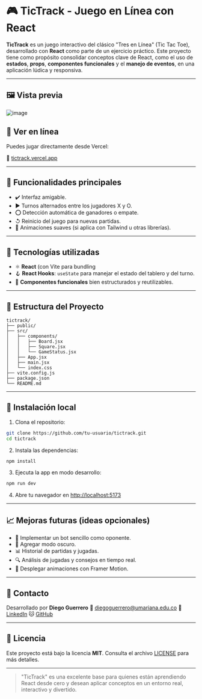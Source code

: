 # 🎮 TicTrack - Juego en Línea con React

**TicTrack** es un juego interactivo del clásico "Tres en Línea" (Tic Tac Toe), desarrollado con **React** como parte de un ejercicio práctico. Este proyecto tiene como propósito consolidar conceptos clave de React, como el uso de **estados**, **props**, **componentes funcionales** y el **manejo de eventos**, en una aplicación lúdica y responsiva.

---

## 🖼️ Vista previa
![image](https://github.com/user-attachments/assets/7211f87b-08e7-4504-9be8-cc7c99d17ac4)

## 🚀 Ver en línea

Puedes jugar directamente desde Vercel:

🔗 [tictrack.vercel.app](https://game-tic-track-react.vercel.app/)

---

## 🚀 Funcionalidades principales

* ✔️ Interfaz amigable.
* ▶️ Turnos alternados entre los jugadores X y O.
* ⭕️ Detección automática de ganadores o empate.
* ↺ Reinicio del juego para nuevas partidas.
* 🎉 Animaciones suaves (si aplica con Tailwind u otras librerías).

---

## 🔧 Tecnologías utilizadas

* ⚛️ **React** (con Vite para bundling
* 🪝 **React Hooks**: `useState` para manejar el estado del tablero y del turno.
* 🧩 **Componentes funcionales** bien estructurados y reutilizables.

---

## 📁 Estructura del Proyecto

```
tictrack/
├── public/
├── src/
│   ├── components/
│   │   ├── Board.jsx
│   │   ├── Square.jsx
│   │   └── GameStatus.jsx
│   ├── App.jsx
│   ├── main.jsx
│   └── index.css
├── vite.config.js
├── package.json
└── README.md
```

---

## 🚪 Instalación local

1. Clona el repositorio:

```bash
git clone https://github.com/tu-usuario/tictrack.git
cd tictrack
```

2. Instala las dependencias:

```bash
npm install
```

3. Ejecuta la app en modo desarrollo:

```bash
npm run dev
```

4. Abre tu navegador en [http://localhost:5173](http://localhost:5173)

---

## 📈 Mejoras futuras (ideas opcionales)

* 🤖 Implementar un bot sencillo como oponente.
* 🌟 Agregar modo oscuro.
* 📊 Historial de partidas y jugadas.
* 🔍 Análisis de jugadas y consejos en tiempo real.
* 🚀 Desplegar animaciones con Framer Motion.

---

## 📢 Contacto

Desarrollado por **Diego Guerrero**
📧 [diegoguerrero@umariana.edu.co](diegoguerrero@umariana.edu.co@gmail.com)
🔗 [LinkedIn](https://www.linkedin.com/in/diego-guerrero-dev)
🐱 [GitHub](https://github.com/Diego-9612)

---

## 📄 Licencia

Este proyecto está bajo la licencia **MIT**. Consulta el archivo [LICENSE](./LICENSE) para más detalles.

---

> "TicTrack" es una excelente base para quienes están aprendiendo React desde cero y desean aplicar conceptos en un entorno real, interactivo y divertido.
